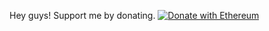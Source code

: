 Hey guys!
Support me by donating.
[![Donate with Ethereum](https://en.cryptobadges.io/badge/big/0x211CBD88599aeCc1c45D09417970E38ABc893cc8)](https://en.cryptobadges.io/donate/0x211CBD88599aeCc1c45D09417970E38ABc893cc8)

